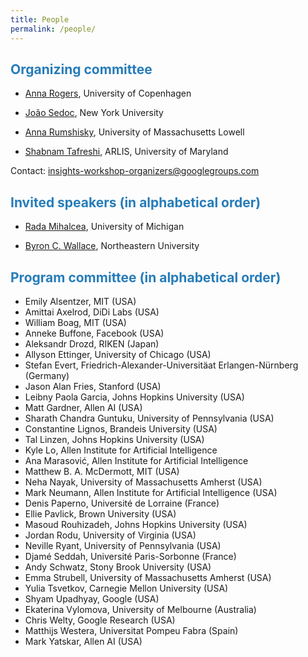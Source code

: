 ```yaml
---
title: People
permalink: /people/
---
```


## <span style="color:#267CB9"> Organizing committee</span>

* [Anna Rogers](http://www.annargrs.github.io/), University of Copenhagen

* [João Sedoc](https://www.stern.nyu.edu/faculty/bio/joao-sedoc), New York University

* [Anna Rumshisky](http://www.cs.uml.edu/~arum/), University of Massachusetts Lowell

* [Shabnam Tafreshi](https://www.linkedin.com/in/shabnamtafreshi), ARLIS, University of Maryland

Contact: [insights-workshop-organizers@googlegroups.com](mailto:insights-workshop-organizers@googlegroups.com)

## <span style="color:#267CB9"> Invited speakers (in alphabetical order) </span>

* [Rada Mihalcea](https://web.eecs.umich.edu/~mihalcea/), University of Michigan

* [Byron C. Wallace](http://www.byronwallace.com/), Northeastern University

## <span style="color:#267CB9"> Program committee (in alphabetical order) </span>
  
* Emily Alsentzer, MIT (USA)
* Amittai Axelrod, DiDi Labs (USA)
* William Boag, MIT (USA)
* Anneke Buffone, Facebook (USA)
* Aleksandr Drozd, RIKEN (Japan)
* Allyson Ettinger, University of Chicago (USA)
* Stefan Evert, Friedrich-Alexander-Universitäat Erlangen-Nürnberg (Germany)
* Jason Alan Fries, Stanford (USA)
* Leibny Paola Garcia, Johns Hopkins University (USA)
* Matt Gardner, Allen AI (USA)
* Sharath Chandra Guntuku, University of Pennsylvania (USA)
* Constantine Lignos, Brandeis University (USA)
* Tal Linzen, Johns Hopkins University (USA)
* Kyle Lo, Allen Institute for Artificial Intelligence
* Ana Marasović, Allen Institute for Artificial Intelligence
* Matthew B. A. McDermott, MIT (USA)
* Neha Nayak, University of Massachusetts Amherst (USA)
* Mark Neumann, Allen Institute for Artificial Intelligence (USA)
* Denis Paperno, Université de Lorraine (France)
* Ellie Pavlick, Brown University (USA)
* Masoud Rouhizadeh, Johns Hopkins University (USA)
* Jordan Rodu, University of Virginia (USA)
* Neville Ryant, University of Pennsylvania (USA)
* Djamé Seddah, Université Paris-Sorbonne (France)
* Andy Schwatz, Stony Brook University (USA)
* Emma Strubell, University of Massachusetts Amherst (USA)
* Yulia Tsvetkov, Carnegie Mellon University (USA)
* Shyam Upadhyay, Google (USA)
* Ekaterina Vylomova, University of Melbourne (Australia)
* Chris Welty, Google Research (USA)
* Matthijs Westera, Universitat Pompeu Fabra (Spain)
* Mark Yatskar, Allen AI (USA)
